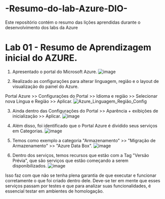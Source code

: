 # -Resumo-do-lab-Azure-DIO-
Este repositório contém o resumo das lições aprendidas durante o desenvolvimento dos labs da Azure
# Lab 01 - Resumo de Aprendizagem inicial do AZURE.

1. Apresentado o portal do Microsoft Azure.
![image](https://github.com/user-attachments/assets/3363a532-8e62-4231-88a1-ab0007860399)

2. Realizado as configurações para alterar linguagem, região e o layout de visualização do painel do Azure.

Portal Azure >> Configurações do Portal >> Idioma e região >> Selecionar nova Língua e Região >> Aplicar.
![Azure_Linguagem_Região_Config](https://github.com/user-attachments/assets/1e1b0e75-6fe9-425a-bff8-058932a16bc2)

3. Ainda dentro das Configurações do Portal >> Aparência + exibições de inicialização >> Aplicar.
![image](https://github.com/user-attachments/assets/2f0f8516-a6e0-479c-b8b2-b6dce6c4eeb7)

4. Além disso, foi identificado que o Portal Azure é dividido seus serviços em Categorias.
![image](https://github.com/user-attachments/assets/f9254fd8-2241-45ad-8dd7-b2917a7cc3ea)

5. Temos como exemplo a categoria "Armazenamento" >> "Migração de Armazenamento" >> "Azure Data Box".
![image](https://github.com/user-attachments/assets/2b8a53c2-347e-4e85-ad09-b1b73aa9611b)

6. Dentro dos serviços, temos recursos que estão com a Tag "Versão Prévia", que são serviços que estão começando a serem disponibilizados.
![image](https://github.com/user-attachments/assets/d22cb673-b8b7-4bb9-a441-432752f76625)

Isso faz com que não se tenha plena garantia de que executar e funcionar corretamente o que foi criado dentro dele. 
Deve-se ter em mente que esses serviços passam por testes e que para analizar suas funcionalidades, é essencial testar em ambientes de homologação. 
